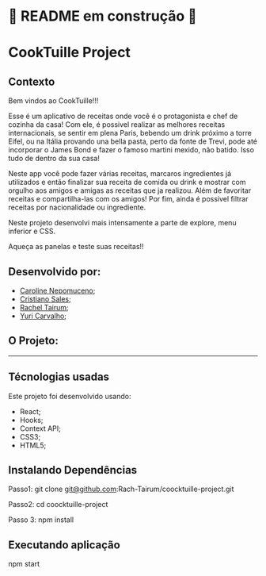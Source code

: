 # 🚧 README em construção 🚧

# CookTuille Project

## Contexto
  Bem vindos ao CookTuille!!!

  Esse é um aplicativo de receitas onde você é o protagonista e chef de cozinha da casa! Com ele, é possivel realizar as melhores receitas internacionais, se sentir em plena Paris, bebendo um drink próximo a torre Eifel, ou na Itália provando una bella pasta, perto da fonte de Trevi, pode até incorporar o James Bond e fazer o famoso martini mexido, não batido. Isso tudo de dentro da sua casa!

  Neste app você pode fazer várias receitas, marcaros ingredientes já utilizados e então finalizar sua receita de comida ou drink e mostrar com orgulho aos amigos e amigas as receitas que ja realizou. Além de favoritar receitas e compartilha-las com os amigos! Por fim, ainda é possivel filtrar receitas por nacionalidade ou ingrediente.
  
  Neste projeto desenvolvi mais intensamente a parte de explore, menu inferior e CSS.

  Aqueça as panelas e teste suas receitas!!
  
 ## Desenvolvido por: 
  * [Caroline Nepomuceno](https://github.com/car0l15);
  * [Cristiano Sales](https://github.com/Cristiano-Sales);
  * [Rachel Tairum](https://github.com/Rach-Tairum);
  * [Yuri Carvalho](https://github.com/YuriCPS);


## O Projeto:


---
## Técnologias usadas
Este projeto foi desenvolvido usando:
  * React;
  * Hooks;
  * Context API;
  * CSS3;
  * HTML5;

## Instalando Dependências
Passo1:
git clone git@github.com:Rach-Tairum/coocktuille-project.git

Passo2:
cd coocktuille-project

Passo 3:
npm install

## Executando aplicação
npm start
